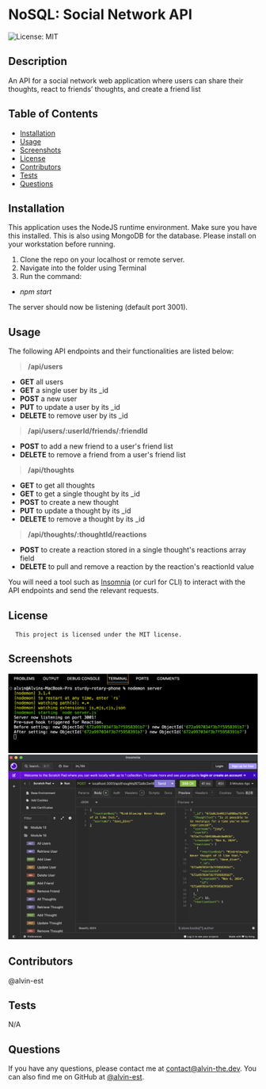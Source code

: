 # NoSQL: Social Network API
![License: MIT](https://img.shields.io/badge/License-MIT-yellow.svg)
## Description
An API for a social network web application where users can share their thoughts, react to friends’ thoughts, and create a friend list
## Table of Contents
- [Installation](#installation)
- [Usage](#usage)
- [Screenshots](#screenshots)
- [License](#license)
- [Contributors](#Contributors)
- [Tests](#tests)
- [Questions](#questions)
## Installation
This application uses the NodeJS runtime environment. Make sure you have this installed. This is also using MongoDB for the database. Please install on your workstation before running.
1. Clone the repo on your localhost or remote server.
2. Navigate into the folder using Terminal
3. Run the command:
- *npm start*

The server should now be listening (default port 3001).
## Usage
The following API endpoints and their functionalities are listed below:

> **/api/users**
- **GET** all users
- **GET** a single user by its _id 
- **POST** a new user
- **PUT** to update a user by its _id
- **DELETE** to remove user by its _id

> **/api/users/:userId/friends/:friendId**
- **POST** to add a new friend to a user's friend list
- **DELETE** to remove a friend from a user's friend list

> **/api/thoughts**
- **GET** to get all thoughts
- **GET** to get a single thought by its _id
- **POST** to create a new thought 
- **PUT** to update a thought by its _id
- **DELETE** to remove a thought by its _id

> **/api/thoughts/:thoughtId/reactions**
- **POST** to create a reaction stored in a single thought's reactions array field
- **DELETE** to pull and remove a reaction by the reaction's reactionId value

You will need a tool such as [Insomnia](https://insomnia.rest) (or curl for CLI) to interact with the API endpoints and send the relevant requests.
## License
      This project is licensed under the MIT license.
## Screenshots
![Screenshot1](./misc/screenshot.png)
![Screenshot2](./misc/screenshot2.png)
## Contributors
@alvin-est
## Tests
N/A
## Questions
If you have any questions, please contact me at [contact@alvin-the.dev](mailto:contact@alvin-the.dev). You can also find me on GitHub at [@alvin-est](https://github.com/@alvin-est).  
